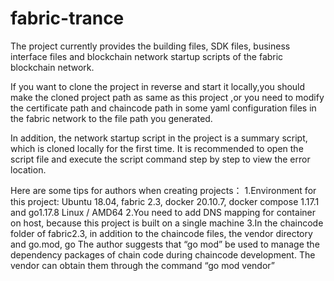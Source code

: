 # fabric-trance
The project currently provides the building files, SDK files, business interface files and blockchain network startup scripts of the fabric blockchain network.

If you want to clone the project in reverse and start it locally,you should make the cloned project path as same as this project ,or you need to modify the certificate path and chaincode path in some yaml configuration files in the fabric network to the file path you generated.

In addition, the network startup script in the project is a summary script, which is cloned locally for the first time. It is recommended to open the script file and execute the script command step by step to view the error location.

Here are some tips for authors when creating projects：
1.Environment for this project: Ubuntu 18.04, fabric 2.3, docker 20.10.7, docker compose 1.17.1 and go1.17.8 Linux / AMD64
2.You need to add DNS mapping for container on host, because this project is built on a single machine
3.In the chaincode folder of fabric2.3, in addition to the chaincode files, the vendor directory and go.mod, go The author suggests that “go mod” be used to manage the dependency packages of chain code during chaincode development. The vendor can obtain them through the command “go mod vendor”


